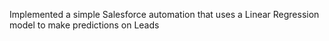 Implemented a simple Salesforce automation that uses a Linear Regression model to make predictions on Leads

